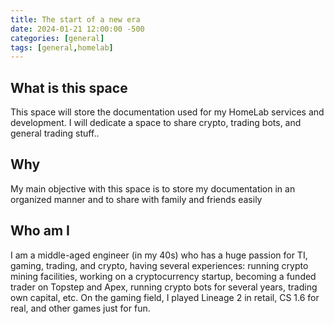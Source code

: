 ```yaml
---
title: The start of a new era 
date: 2024-01-21 12:00:00 -500 
categories: [general]
tags: [general,homelab]
---
```


## What is this space
This space will store the documentation used for my HomeLab services and development. I will dedicate a space to share crypto, trading bots, and general trading stuff..

## Why
My main objective with this space is to store my documentation in an organized manner and to share with family and friends easily

## Who am I
I am a middle-aged engineer (in my 40s) who has a huge passion for TI, gaming, trading, and crypto, having several experiences: running crypto mining facilities, working on a cryptocurrency startup, becoming a funded trader on Topstep and Apex, running crypto bots for several years, trading own capital, etc. On the gaming field, I played Lineage 2 in retail, CS 1.6 for real, and other games just for fun.
